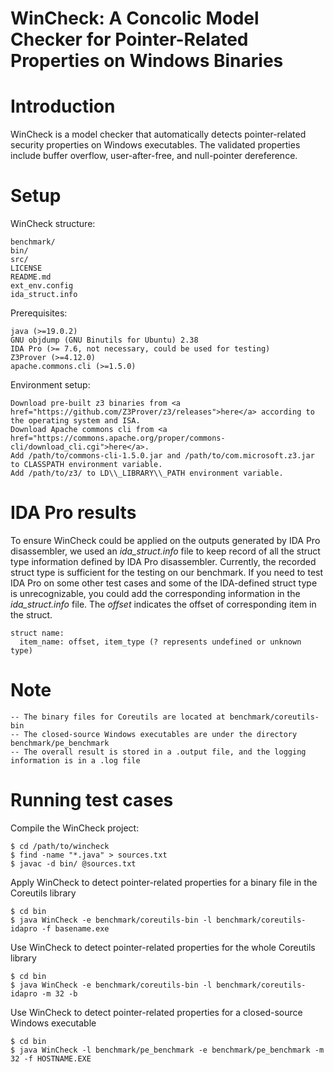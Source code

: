 # WinCheck: A Concolic Model Checker for Pointer-Related Properties on Windows Binaries

# Introduction
WinCheck is a model checker that automatically detects pointer-related security properties on Windows executables. The validated properties include buffer overflow, user-after-free, and null-pointer dereference.

# Setup
WinCheck structure:

    benchmark/
    bin/
    src/
    LICENSE
    README.md
    ext_env.config
    ida_struct.info

Prerequisites:

    java (>=19.0.2)
    GNU objdump (GNU Binutils for Ubuntu) 2.38
    IDA Pro (>= 7.6, not necessary, could be used for testing)
    Z3Prover (>=4.12.0)
    apache.commons.cli (>=1.5.0)
    
Environment setup:

    Download pre-built z3 binaries from <a href="https://github.com/Z3Prover/z3/releases">here</a> according to the operating system and ISA.
    Download Apache commons cli from <a href="https://commons.apache.org/proper/commons-cli/download_cli.cgi">here</a>.
    Add /path/to/commons-cli-1.5.0.jar and /path/to/com.microsoft.z3.jar to CLASSPATH environment variable.
    Add /path/to/z3/ to LD\\_LIBRARY\\_PATH environment variable.
    
    
# IDA Pro results

To ensure WinCheck could be applied on the outputs generated by IDA Pro disassembler, we used an *ida_struct.info* file to keep record of all the struct type information defined by IDA Pro disassembler. Currently, the recorded struct type is sufficient for the testing on our benchmark. If you need to test IDA Pro on some other test cases and some of the IDA-defined struct type is unrecognizable, you could add the corresponding information in the *ida_struct.info* file. The *offset* indicates the offset of corresponding item in the struct.

    struct name: 
      item_name: offset, item_type (? represents undefined or unknown type)

# Note

    -- The binary files for Coreutils are located at benchmark/coreutils-bin
    -- The closed-source Windows executables are under the directory benchmark/pe_benchmark
    -- The overall result is stored in a .output file, and the logging information is in a .log file

# Running test cases

Compile the WinCheck project:

    $ cd /path/to/wincheck
    $ find -name "*.java" > sources.txt
    $ javac -d bin/ @sources.txt

Apply WinCheck to detect pointer-related properties for a binary file in the Coreutils library

    $ cd bin
    $ java WinCheck -e benchmark/coreutils-bin -l benchmark/coreutils-idapro -f basename.exe

Use WinCheck to detect pointer-related properties for the whole Coreutils library

    $ cd bin
    $ java WinCheck -e benchmark/coreutils-bin -l benchmark/coreutils-idapro -m 32 -b

Use WinCheck to detect pointer-related properties for a closed-source Windows executable

    $ cd bin
    $ java WinCheck -l benchmark/pe_benchmark -e benchmark/pe_benchmark -m 32 -f HOSTNAME.EXE



